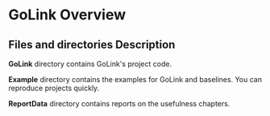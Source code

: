 # GoLink Overview

## Files and directories Description

**GoLink** directory contains GoLink's project code.

**Example** directory contains the examples for GoLink and baselines.
You can reproduce projects quickly.

**ReportData** directory contains reports on the usefulness chapters.
